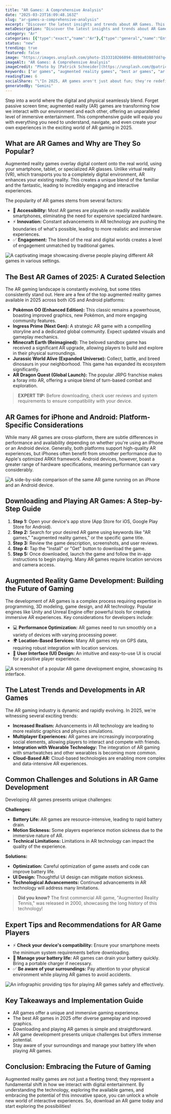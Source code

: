 ```yaml
---
title: "AR Games: A Comprehensive Analysis"
date: "2025-03-23T16:09:48.163Z"
slug: "ar-games-a-comprehensive-analysis"
excerpt: "Discover the latest insights and trends about AR Games. This comprehensive guide covers everything you need to know about AR Games in 2025."
metaDescription: "Discover the latest insights and trends about AR Games. This comprehensive guide covers everything you need to know about AR Games in 2025."
category: "Ar"
categories: [{"type":"exact","name":"Ar"},{"type":"general","name":"Entertainment"},{"type":"medium","name":"Game Development"},{"type":"specific","name":"Mobile Gaming"},{"type":"niche","name":"Location Based Gameplay"}]
status: "new"
trending: true
featured: false
image: "https://images.unsplash.com/photo-1533310266094-8898a03807dd?q=85&w=1200&fit=max&fm=webp&auto=compress"
imageAlt: "AR Games: A Comprehensive Analysis"
imageCredit: "Photo by [Patrick Schneider](https://unsplash.com/@patrick_schneider) on Unsplash"
keywords: ["ar games", "augmented reality games", "best ar games", "ar games for iphone", "ar games for android", "top augmented reality games 2024", "download ar games", "play ar games online", "augmented reality game development", "where to find ar games"]
readingTime: 6
socialShare: "\"In 2025, AR games aren't just about fun; they're redefining how we interact with our world, blurring the lines between reality and the digital realm.\""
generatedBy: "Gemini"
---
```




Step into a world where the digital and physical seamlessly blend.  Forget passive screen time; augmented reality (AR) games are transforming how we interact with our environment and each other, offering an unparalleled level of immersive entertainment.  This comprehensive guide will equip you with everything you need to understand, navigate, and even create your own experiences in the exciting world of AR gaming in 2025.

## What are AR Games and Why are They So Popular?

Augmented reality games overlay digital content onto the real world, using your smartphone, tablet, or specialized AR glasses.  Unlike virtual reality (VR), which transports you to a completely digital environment, AR enhances your existing reality. This creates a unique blend of the familiar and the fantastic, leading to incredibly engaging and interactive experiences.

The popularity of AR games stems from several factors:

* 🔑 **Accessibility:**  Most AR games are playable on readily available smartphones, eliminating the need for expensive specialized hardware.
* ⚡ **Innovation:**  Constant advancements in AR technology are pushing the boundaries of what's possible, leading to more realistic and immersive experiences.
* ✅ **Engagement:**  The blend of the real and digital worlds creates a level of engagement unmatched by traditional games.

![A captivating image showcasing diverse people playing different AR games in various settings.](https://images.unsplash.com/photo-1593508512255-86ab42a8e620?q=85&w=1200&fit=max&fm=webp&auto=compress)

## The Best AR Games of 2025: A Curated Selection

The AR gaming landscape is constantly evolving, but some titles consistently stand out.  Here are a few of the top augmented reality games available in 2025 across both iOS and Android platforms:

* **Pokémon GO (Enhanced Edition):**  This classic remains a powerhouse, boasting improved graphics, new Pokémon, and more engaging community features.
* **Ingress Prime (Next Gen):**  A strategic AR game with a compelling storyline and a dedicated global community.  Expect updated visuals and gameplay mechanics.
* **Minecraft Earth (Reimagined):**  The beloved sandbox game has received a significant AR upgrade, allowing players to build and explore in their physical surroundings.
* **Jurassic World Alive (Expanded Universe):**  Collect, battle, and breed dinosaurs in your neighborhood.  This game has expanded its ecosystem significantly.
* **AR Dragon Quest (Global Launch):**  The popular JRPG franchise makes a foray into AR, offering a unique blend of turn-based combat and exploration.

> **EXPERT TIP:**  Before downloading, check user reviews and system requirements to ensure compatibility with your device.

## AR Games for iPhone and Android: Platform-Specific Considerations

While many AR games are cross-platform, there are subtle differences in performance and availability depending on whether you're using an iPhone or an Android device.  Generally, both platforms support high-quality AR experiences, but iPhones often benefit from smoother performance due to Apple's optimized ARKit framework.  Android devices, however, boast a greater range of hardware specifications, meaning performance can vary considerably.

![A side-by-side comparison of the same AR game running on an iPhone and an Android device.](https://images.unsplash.com/photo-1707707366314-c0d0ddf22b79?q=85&w=1200&fit=max&fm=webp&auto=compress)

## Downloading and Playing AR Games: A Step-by-Step Guide

1. **Step 1:** Open your device's app store (App Store for iOS, Google Play Store for Android).
2. **Step 2:** Search for your desired AR game using keywords like "AR games," "augmented reality games," or the specific game title.
3. **Step 3:**  Review the game description, screenshots, and user reviews.
4. **Step 4:**  Tap the "Install" or "Get" button to download the game.
5. **Step 5:** Once downloaded, launch the game and follow the in-app instructions to begin playing.  Many AR games require location services and camera access.

##  Augmented Reality Game Development: Building the Future of Gaming

The development of AR games is a complex process requiring expertise in programming, 3D modeling, game design, and AR technology.  Popular engines like Unity and Unreal Engine offer powerful tools for creating immersive AR experiences.  Key considerations for developers include:

* 💻 **Performance Optimization:**  AR games need to run smoothly on a variety of devices with varying processing power.
* 🌍 **Location-Based Services:**  Many AR games rely on GPS data, requiring robust integration with location services.
* 📱 **User Interface (UI) Design:**  An intuitive and easy-to-use UI is crucial for a positive player experience.

![A screenshot of a popular AR game development engine, showcasing its interface.](https://images.unsplash.com/photo-1591489237701-57358ac6d20d?q=85&w=1200&fit=max&fm=webp&auto=compress)

## The Latest Trends and Developments in AR Games

The AR gaming industry is dynamic and rapidly evolving.  In 2025, we're witnessing several exciting trends:

* **Increased Realism:**  Advancements in AR technology are leading to more realistic graphics and physics simulations.
* **Multiplayer Experiences:**  AR games are increasingly incorporating social elements, allowing players to interact and compete with friends.
* **Integration with Wearable Technology:**  The integration of AR gaming with smartwatches and other wearables is becoming more common.
* **Cloud-Based AR:**  Cloud-based technologies are enabling more complex and data-intensive AR experiences.

## Common Challenges and Solutions in AR Game Development

Developing AR games presents unique challenges:

**Challenges:**

* **Battery Life:**  AR games are resource-intensive, leading to rapid battery drain.
* **Motion Sickness:**  Some players experience motion sickness due to the immersive nature of AR.
* **Technical Limitations:**  Limitations in AR technology can impact the quality of the experience.

**Solutions:**

* **Optimization:**  Careful optimization of game assets and code can improve battery life.
* **UI Design:**  Thoughtful UI design can mitigate motion sickness.
* **Technological Advancements:**  Continued advancements in AR technology will address many limitations.

> **Did you know?**  The first commercial AR game, "Augmented Reality Tennis," was released in 2000, showcasing the long history of this technology!

## Expert Tips and Recommendations for AR Game Players

* ⚡ **Check your device's compatibility:**  Ensure your smartphone meets the minimum system requirements before downloading.
* 🔑 **Manage your battery life:**  AR games can drain your battery quickly.  Bring a portable charger if necessary.
* ✅ **Be aware of your surroundings:**  Pay attention to your physical environment while playing AR games to avoid accidents.

![An infographic providing tips for playing AR games safely and effectively.](https://images.unsplash.com/photo-1591489378430-ef2f4c626b35?q=85&w=1200&fit=max&fm=webp&auto=compress)

## Key Takeaways and Implementation Guide

* AR games offer a unique and immersive gaming experience.
* The best AR games in 2025 offer diverse gameplay and improved graphics.
* Downloading and playing AR games is simple and straightforward.
* AR game development presents unique challenges but offers immense potential.
* Stay aware of your surroundings and manage your battery life when playing AR games.

## Conclusion: Embracing the Future of Gaming

Augmented reality games are not just a fleeting trend; they represent a fundamental shift in how we interact with digital entertainment.  By understanding the technology, exploring the available games, and embracing the potential of this innovative space, you can unlock a whole new world of interactive experiences.  So, download an AR game today and start exploring the possibilities!

